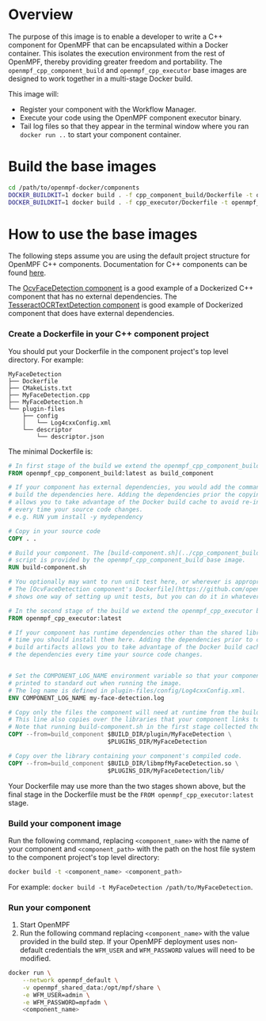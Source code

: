 Overview
==================
The purpose of this image is to enable a developer to write a C++ component for OpenMPF that can be encapsulated
within a Docker container. This isolates the execution environment from the rest of OpenMPF,
thereby providing greater freedom and portability. The `openmpf_cpp_component_build` and `openmpf_cpp_executor` 
base images are designed to work together in a multi-stage Docker build.

This image will:

- Register your component with the Workflow Manager.
- Execute your code using the OpenMPF component executor binary.
- Tail log files so that they appear in the terminal window where you ran `docker run ..`
  to start your component container.
  
  
Build the base images
======================================================
```bash
cd /path/to/openmpf-docker/components
DOCKER_BUILDKIT=1 docker build . -f cpp_component_build/Dockerfile -t openmpf_cpp_component_build
DOCKER_BUILDKIT=1 docker build . -f cpp_executor/Dockerfile -t openmpf_cpp_executor
```


How to use the base images
===========================
The following steps assume you are using the default project structure for OpenMPF C++ components. Documentation
for C++ components can be found [here](https://openmpf.github.io/docs/site/CPP-Batch-Component-API). 

The [OcvFaceDetection component](https://github.com/openmpf/openmpf-components/tree/master/cpp/OcvFaceDetection) 
is a good example of a Dockerized C++ component that has no external dependencies.
The [TesseractOCRTextDetection component](https://github.com/openmpf/openmpf-components/tree/master/cpp/TesseractOCRTextDetection) 
is good example of Dockerized component that does have external dependencies.


### Create a Dockerfile in your C++ component project
You should put your Dockerfile in the component project's top level directory. For example:

```
MyFaceDetection
├── Dockerfile
├── CMakeLists.txt
├── MyFaceDetection.cpp
├── MyFaceDetection.h
└── plugin-files
    ├── config
    │   └── Log4cxxConfig.xml
    └── descriptor
        └── descriptor.json
```

The minimal Dockerfile is:
```dockerfile
# In first stage of the build we extend the openmpf_cpp_component_build base image.
FROM openmpf_cpp_component_build:latest as build_component

# If your component has external dependencies, you would add the commands necessary to download or
# build the dependencies here. Adding the dependencies prior the copying in your source code 
# allows you to take advantage of the Docker build cache to avoid re-installing the dependencies 
# every time your source code changes.
# e.g. RUN yum install -y mydependency

# Copy in your source code
COPY . .

# Build your component. The [build-component.sh](../cpp_component_build/scripts/build-component.sh) 
# script is provided by the openmpf_cpp_component_build base image.
RUN build-component.sh

# You optionally may want to run unit test here, or wherever is appropriate for your Dockerfile. 
# The [OcvFaceDetection component's Dockerfile](https://github.com/openmpf/openmpf-components/blob/master/cpp/OcvFaceDetection/Dockerfile) 
# shows one way of setting up unit tests, but you can do it in whatever way you see fit. 

# In the second stage of the build we extend the openmpf_cpp_executor base image. 
FROM openmpf_cpp_executor:latest

# If your component has runtime dependencies other than the shared libraries required at compile 
# time you should install them here. Adding the dependencies prior to copying your component's 
# build artifacts allows you to take advantage of the Docker build cache to avoid re-installing
# the dependencies every time your source code changes.


# Set the COMPONENT_LOG_NAME environment variable so that your component's log file can be 
# printed to standard out when running the image. 
# The log name is defined in plugin-files/config/Log4cxxConfig.xml.
ENV COMPONENT_LOG_NAME my-face-detection.log

# Copy only the files the component will need at runtime from the build stage. 
# This line also copies over the libraries that your component links to. 
# Note that running build-component.sh in the first stage collected those libraries for you.
COPY --from=build_component $BUILD_DIR/plugin/MyFaceDetection \
                            $PLUGINS_DIR/MyFaceDetection

# Copy over the library containing your component's compiled code.
COPY --from=build_component $BUILD_DIR/libmpfMyFaceDetection.so \
                            $PLUGINS_DIR/MyFaceDetection/lib/
```

Your Dockerfile may use more than the two stages shown above, but the final stage in the Dockerfile must be the
`FROM openmpf_cpp_executor:latest` stage.


### Build your component image
Run the following command, replacing `<component_name>` with the name of your component and `<component_path>` with the
path on the host file system to the component project's top level directory:
```bash
docker build -t <component_name> <component_path>
```
For example: `docker build -t MyFaceDetection /path/to/MyFaceDetection`.


### Run your component
1. Start OpenMPF
2. Run the following command replacing `<component_name>` with the value provided in the build step. 
   If your OpenMPF deployment uses non-default credentials the `WFM_USER` and `WFM_PASSWORD` values will need to be 
   modified.
```bash
docker run \
    --network openmpf_default \
    -v openmpf_shared_data:/opt/mpf/share \
    -e WFM_USER=admin \
    -e WFM_PASSWORD=mpfadm \
    <component_name>
```
